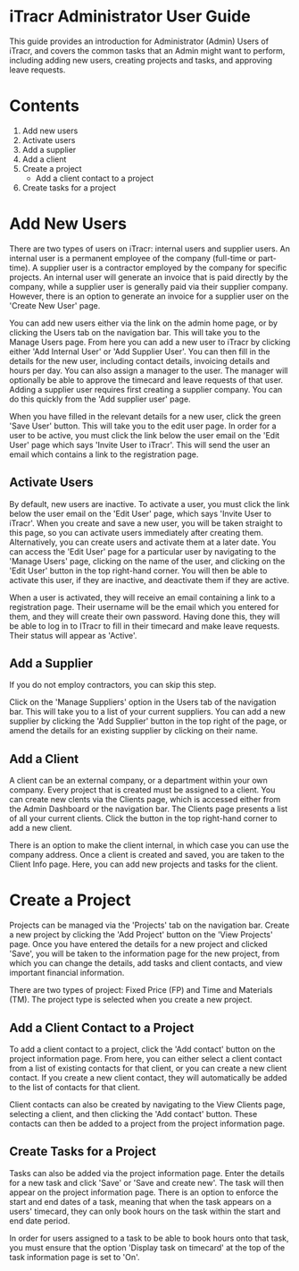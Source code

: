 # iTracr Administrator User Guide

This guide provides an introduction for Administrator (Admin) Users of iTracr, and covers the common tasks that an Admin might want to perform, including adding new users, creating projects and tasks, and approving leave requests.

# Contents

1. Add new users 
2. Activate users
3. Add a supplier 
4. Add a client 
5. Create a project 
    -  Add a client contact to a project
6. Create tasks for a project

# Add New Users

There are two types of users on iTracr: internal users and supplier users. An internal user is a permanent employee of the company (full-time or part-time). A supplier user is a contractor employed by the company for specific projects. An internal 
user will generate an invoice that is paid directly by the company, while a supplier user is generally paid via their supplier company. However, there is an option to generate an invoice for a supplier user on the 'Create New User' page.

You can add new users either via the link on the admin home page, or by clicking the Users tab on the navigation bar. 
This will take you to the Manage Users page. From here you can add a new user to iTracr by clicking either 'Add Internal User' 
or 'Add Supplier User'. You can then fill in the details for the new user, including contact details, invoicing details and hours
per day. You can also assign a manager to the user. The manager will optionally be able to approve the timecard and leave
requests of that user. Adding a supplier user requires first creating a supplier company. You can do this quickly from the 'Add 
supplier user' page. 

When you have filled in the relevant details for a new user, click the green 'Save User' button. This will take you to the edit 
user page. In order for a user to be active, you must click the link below the user email on the 'Edit User' page which says 'Invite User to iTracr'. This will send the user an email which contains a link to the registration page.

## Activate Users

By default, new users are inactive. To activate a user, you must click the link below the user email on the 'Edit User' page, 
which says 'Invite User to iTracr'. When you create and save a new user, you will be taken straight to this page, so you can 
activate users immediately after creating them. Alternatively, you can create users and activate them at a later date. You can 
access the 'Edit User' page for a particular user by navigating to the 'Manage Users' page, clicking on the name of the user, and
clicking on the 'Edit User' button in the top right-hand corner. You will then be able to activate this user, if they are inactive, and deactivate them if they are active. 

When a user is activated, they will receive an email containing a link to a registration page. Their username will be the email 
which you entered for them, and they will create their own password. Having done this, they will be able to log in to ITracr to 
fill in their timecard and make leave requests. Their status will appear as 'Active'. 

## Add a Supplier 

If you do not employ contractors, you can skip this step.

Click on the 'Manage Suppliers' option in the Users tab of the navigation bar. This will take you to a list of your
current suppliers. You can add a new supplier by clicking the 'Add Supplier' button in the top right of the page, or amend the 
details for an existing supplier by clicking on their name. 

## Add a Client

A client can be an external company, or a department within your own company. Every project that is created must be assigned to
a client. You can create new clents via the Clients page, which is accessed either from the Admin Dashboard or the navigation bar.
The Clients page presents a list of all your current clients. Click the button in the top right-hand corner to add a new client. 

There is an option to make the client internal, in which case you can use the company address. Once a client is created and 
saved, you are taken to the Client Info page. Here, you can add new projects and tasks for the client. 

# Create a Project

Projects can be managed via the 'Projects' tab on the navigation bar. Create a new project by clicking the 'Add Project' button 
on the 'View Projects' page. Once you have entered the details for a new project and clicked 'Save', you will be taken to the 
information page for the new project, from which you can change the details, add tasks and client contacts, and view important 
financial information.

There are two types of project: Fixed Price (FP) and Time and Materials (TM). The project type is selected when you create a new
project. 

## Add a Client Contact to a Project

To add a client contact to a project, click the 'Add contact' button on the project information page. From here, you can either
select a client contact from a list of existing contacts for that client, or you can create a new client contact. If you create a 
new client contact, they will automatically be added to the list of contacts for that client. 

Client contacts can also be created by navigating to the View Clients page, selecting a client, and then clicking the 'Add contact'
button. These contacts can then be added to a project from the project information page. 

## Create Tasks for a Project

Tasks can also be added via the project information page. Enter the details for a new task and click 'Save' or 'Save and create 
new'. The task will then appear on the project information page. There is an option to enforce the start and end dates of a task, 
meaning that when the task appears on a users' timecard, they can only book hours on the task within the start and end date period. 

In order for users assigned to a task to be able to book hours onto that task, you must ensure that the option 'Display task
on timecard' at the top of the task information page is set to 'On'. 



